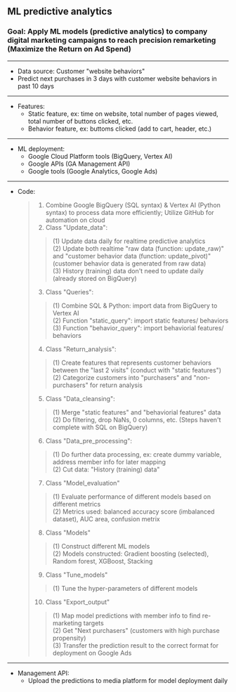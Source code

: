 ## ML predictive analytics
### Goal: Apply ML models (predictive analytics) to company digital marketing campaigns to reach precision remarketing (Maximize the Return on Ad Spend)
---
* Data source: Customer "website behaviors"  
* Predict next purchases in 3 days with customer website behaviors in past 10 days
---
* Features:
  * Static feature, ex: time on website, total number of pages viewed, total number of buttons clicked, etc.  
  * Behavior feature, ex: buttoms clicked (add to cart, header, etc.)
---
* ML deployment:
  * Google Cloud Platform tools (BigQuery, Vertex AI)
  * Google APIs (GA Management API)
  * Google tools (Google Analytics, Google Ads)
---
* Code:
  > 1. Combine Google BigQuery (SQL syntax) & Vertex AI (Python syntax) to process data more efficiently; Utilize GitHub for automation on cloud  
  > 2. Class "Update_data":  
  >> (1) Update data daily for realtime predictive analytics  
  >> (2) Update both realtime "raw data (function: update_raw)" and "customer behavior data (function: update_pivot)"  
  >>     (customer behavior data is generated from raw data)  
  >> (3) History (training) data don't need to update daily (already stored on BigQuery)  
  > 3. Class "Queries":  
  >> (1) Combine SQL & Python: import data from BigQuery to Vertex AI  
  >> (2) Function "static_query": import static features/ behaviors  
  >> (3) Function "behavior_query": import behaviorial features/ behaviors  
  > 4. Class "Return_analysis":  
  >> (1) Create features that represents customer behaviors between the "last 2 visits" (conduct with "static features")  
  >> (2) Categorize customers into "purchasers" and "non-purchasers" for return analysis  
  > 5. Class "Data_cleansing":  
  >> (1) Merge "static features" and "behaviorial features" data  
  >> (2) Do filtering, drop NaNs, 0 columns, etc. (Steps haven't complete with SQL on BigQuery)  
  > 6. Class "Data_pre_processing":  
  >> (1) Do further data processing, ex: create dummy variable, address member info for later mapping  
  >> (2) Cut data: "History (training) data"  
  > 7. Class "Model_evaluation"  
  >> (1) Evaluate performance of different models based on different metrics  
  >> (2) Metrics used: balanced accuracy score (imbalanced dataset), AUC area, confusion metrix  
  > 8. Class "Models"  
  >> (1) Construct different ML models  
  >> (2) Models constructed: Gradient boosting (selected), Random forest, XGBoost, Stacking  
  > 9. Class "Tune_models"  
  >> (1) Tune the hyper-parameters of different models  
  > 10. Class "Export_output"  
  >> (1) Map model predictions with member info to find re-marketing targets  
  >> (2) Get "Next purchasers" (customers with high purchase propensity)  
  >> (3) Transfer the prediction result to the correct format for deployment on Google Ads  
---
* Management API:
  * Upload the predictions to media platform for model deployment daily
